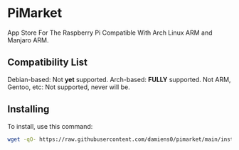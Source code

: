 # PiMarket
App Store For The Raspberry Pi Compatible With Arch Linux ARM and Manjaro ARM.
## Compatibility List
Debian-based: Not __yet__ supported.
Arch-based: __FULLY__ supported.
Not ARM, Gentoo, etc: Not supported, never will be.
## Installing
To install, use this command:

```bash
wget -qO- https://raw.githubusercontent.com/damiens0/pimarket/main/install | bash
```


